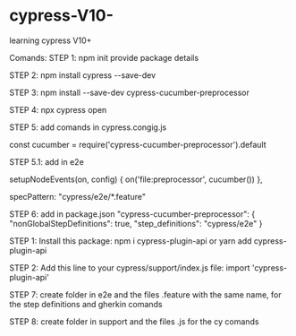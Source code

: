 # cypress-V10-

learning cypress V10+

Comands:
STEP 1: npm init
provide package details

STEP 2: npm install cypress --save-dev

STEP 3: npm install --save-dev cypress-cucumber-preprocessor

STEP 4: npx cypress open

STEP 5: add comands in cypress.congig.js

const cucumber = require('cypress-cucumber-preprocessor').default

STEP 5.1: add in e2e

setupNodeEvents(on, config) {
on('file:preprocessor', cucumber())
},

<!-- prettier-ignore -->
specPattern: "cypress/e2e/*.feature"

STEP 6: add in package.json
"cypress-cucumber-preprocessor": {
"nonGlobalStepDefinitions": true,
"step_definitions": "cypress/e2e"
}

<!-- api tests -->

STEP 1: Install this package:
npm i cypress-plugin-api
or
yarn add cypress-plugin-api

STEP 2: Add this line to your cypress/support/index.js file:
import 'cypress-plugin-api'

<!-- end api test -->

STEP 7: create folder in e2e and the files .feature with the same name, for the step definitions and gherkin comands

STEP 8: create folder in support and the files .js for the cy comands
